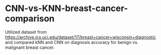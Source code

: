 # CNN-vs-KNN-breast-cancer-comparison

Utilized dataset from https://archive.ics.uci.edu/dataset/17/breast+cancer+wisconsin+diagnostic and compared kNN and CNN on diagnosis accuracy for benign vs. malignant breast cancer.
